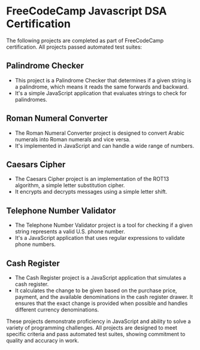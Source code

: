 # FreeCodeCamp Javascript DSA Certification
The following projects are completed as part of FreeCodeCamp certification. All projects passed automated test suites:

## Palindrome Checker
- This project is a Palindrome Checker that determines if a given string is a palindrome, which means it reads the same forwards and backward.
- It's a simple JavaScript application that evaluates strings to check for palindromes.

## Roman Numeral Converter
- The Roman Numeral Converter project is designed to convert Arabic numerals into Roman numerals and vice versa.
- It's implemented in JavaScript and can handle a wide range of numbers.

## Caesars Cipher
- The Caesars Cipher project is an implementation of the ROT13 algorithm, a simple letter substitution cipher.
- It encrypts and decrypts messages using a simple letter shift.

## Telephone Number Validator
- The Telephone Number Validator project is a tool for checking if a given string represents a valid U.S. phone number.
- It's a JavaScript application that uses regular expressions to validate phone numbers.

## Cash Register
- The Cash Register project is a JavaScript application that simulates a cash register.
- It calculates the change to be given based on the purchase price, payment, and the available denominations in the cash register drawer. It ensures that the exact change is provided when possible and handles different currency denominations.

These projects demonstrate proficiency in JavaScript and ability to solve a variety of programming challenges. All projects are designed to meet specific criteria and pass automated test suites, showing commitment to quality and accuracy in work.
